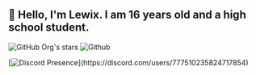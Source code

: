 ## 👋 Hello, I'm Lewix. I am 16 years old and a high school student.

<img alt="GitHub Org's stars" src="https://img.shields.io/github/stars/lewixdev?style=plastic">
<img alt="Github" src="https://img.shields.io/badge/-LewixDEV-blue">

[![Discord Presence](https://lanyard-profile-readme.vercel.app/api/777510235824717854?theme=dark&bg=333533&animated=false&hideDiscrim=true&borderRadius=30px&idleMessage=Probably%20doing%20something%20else...)](https://discord.com/users/777510235824717854)
